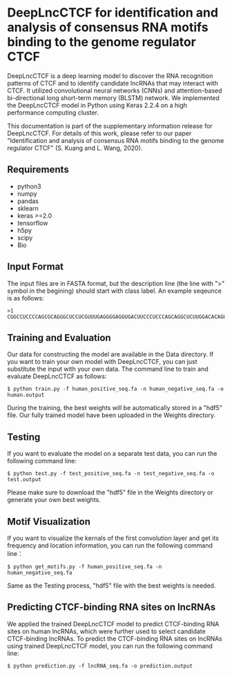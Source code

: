 # DeepLncCTCF for identification and analysis of consensus RNA motifs binding to the genome regulator CTCF
DeepLncCTCF is a deep learning model to discover the RNA recognition patterns of CTCF and to identify candidate lncRNAs that may interact with CTCF. It utilized convolutional neural networks (CNNs) and attention-based bi-directional long short-term memory (BLSTM) network. We implemented the DeepLncCTCF model in Python using Keras 2.2.4 on a high performance computing cluster.

This documentation is part of the supplementary information release for DeepLncCTCF. For details of this work, please refer to our paper "Identification and analysis of consensus RNA motifs binding to the genome regulator CTCF" (S. Kuang and L. Wang, 2020).

## Requirements
- python3
- numpy 
- pandas
- sklearn
- keras >=2.0
- tensorflow
- h5py
- scipy
- Bio

## Input Format
The input files are in FASTA format, but the description line (the line with ">" symbol in the begining) should start with class label. An example seqeunce is as follows:
```
>1
CGGCCUCCCCAGCGCAGGGCUCCUCGUUUGAGGGGAGGUGACUUCCCUCCCAGCAGGCUCUUGGACACAGUAAGCUUCCCCAGCCCUGCCUGAGCAGCCUUUCCUCCUUGCCCUGUUCCCCACCUCCCGGCUCCAGGUGAGCGGGCCCUGGAGCUUGCAGUCGGAGGGCCUUGGGCAAGAUCGCCUCCUCCCCUCCAGCCC
```

## Training and Evaluation
Our data for constructing the model are available in the Data directory. If you want to train your own model with DeepLncCTCF, you can just substitute the input with your own data. The command line to train and evaluate DeepLncCTCF as follows:
```
$ python train.py -f human_positive_seq.fa -n human_negative_seq.fa -o human.output
```
During the training, the best weights will be automatically stored in a "hdf5" file. Our fully trained model have been uploaded in the Weights directory.

## Testing 
If you want to evaluate the model on a separate test data, you can run the following command line:
```
$ python test.py -f test_positive_seq.fa -n test_negative_seq.fa -o test.output
```
Please make sure to download the "hdf5" file in the Weights directory or generate your own best weights.

## Motif Visualization
If you want to visualize the kernals of the first convolution layer and get its frequency and location information, you can run the following command line：
```
$ python get_motifs.py -f human_positive_seq.fa -n human_negative_seq.fa
```
Same as the Testing process, "hdf5" file with the best weights is needed. 

## Predicting CTCF-binding RNA sites on lncRNAs
We applied the trained DeepLncCTCF model to predict CTCF-binding RNA sites on human lncRNAs, which were further used to select candidate CTCF-binding lncRNAs. To predict the CTCF-binding RNA sites on lncRNAs using trained DeepLncCTCF model, you can run the following command line:
```
$ python prediction.py -f lncRNA_seq.fa -o prediction.output
```
